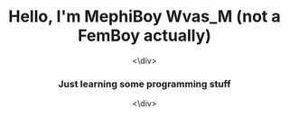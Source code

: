 
<div id="header" align="center">
    <h1>Hello, I'm MephiBoy <b>Wvas_M</b> (not a FemBoy actually)</h1>
<\div>
<div align="center">
    <h3> Just learning some programming stuff</h3>
<\div>
